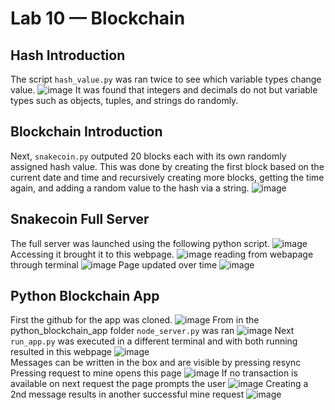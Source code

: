 # Lab 10 — Blockchain
## Hash Introduction
The script `hash_value.py` was ran twice to see which variable types change value.
![image](https://github.com/user-attachments/assets/b490edef-5232-4a86-bbcb-1a27ee359537)
It was found that integers and decimals do not but variable types such as objects, tuples, and strings do randomly.
## Blockchain Introduction
Next, `snakecoin.py` outputed 20 blocks each with its own randomly assigned hash value. This was done by creating the first block based on the current date and time and recursively creating more blocks, getting the time again, and adding a random value to the hash via a string.
![image](https://github.com/user-attachments/assets/62ae2163-6a22-43bf-9c1b-561ae1e82225)
## Snakecoin Full Server
The full server was launched using the following python script.
![image](https://github.com/user-attachments/assets/a8c2c969-0ec2-4c69-8505-22743baeb37c)\
Accessing it brought it to this webpage.
![image](https://github.com/user-attachments/assets/166a384d-956e-4d52-b2e1-5ebf453ad4e1)
reading from webapage through terminal
![image](https://github.com/user-attachments/assets/b6539076-d58f-4dc8-b11a-607d7389ef55)
Page updated over time
![image](https://github.com/user-attachments/assets/3a7af86c-dfef-40c4-9c12-e22e65686b4e)
## Python Blockchain App
First the github for the app was cloned.
![image](https://github.com/user-attachments/assets/053d9f72-7d2f-4137-a368-7f49b72c8607)
From in the python_blockchain_app folder `node_server.py` was ran
![image](https://github.com/user-attachments/assets/e3d2f7de-fc8f-4052-ab07-b30a88d835a0)
Next `run_app.py` was executed in a different terminal and with both running resulted in this webpage
![image](https://github.com/user-attachments/assets/127bf89a-283c-4803-96f0-c5047e532a17)\
Messages can be written in the box and are visible by pressing resync
Pressing request to mine opens this page
![image](https://github.com/user-attachments/assets/7c7784d6-de01-4a84-8b2a-cefee9d720bc)
If no transaction is available on next request the page prompts the user
![image](https://github.com/user-attachments/assets/480911bd-b051-4581-965d-3c0596eb6a7b)
Creating a 2nd message results in another successful mine request
![image](https://github.com/user-attachments/assets/abeb1c50-7ce3-422a-a48b-c3f30cebe9d0)

